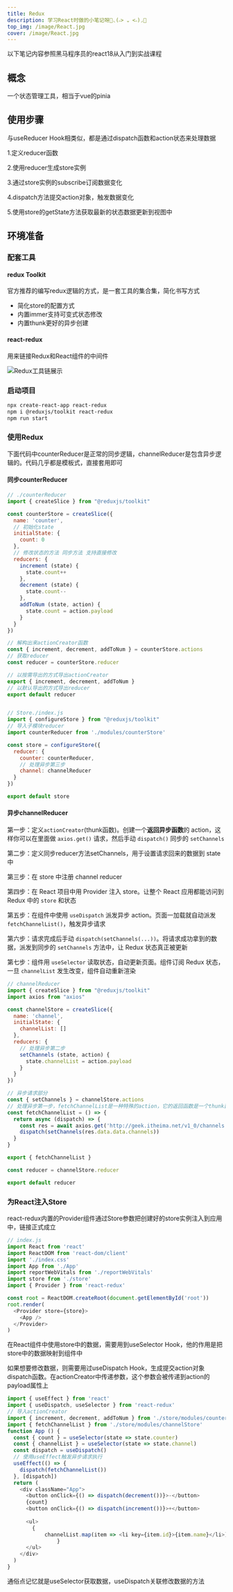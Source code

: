 ```yaml
---
title: Redux
description: 学习React时做的小笔记呀🎄◟(˶> ᎑ <˶)◞🎄
top_img: /image/React.jpg
cover: /image/React.jpg
---
```


以下笔记内容参照黑马程序员的react18从入门到实战课程

## 概念

一个状态管理工具，相当于vue的pinia

## 使用步骤

与useReducer Hook相类似，都是通过dispatch函数和action状态来处理数据

1.定义reducer函数

2.使用reducer生成store实例

3.通过store实例的subscribe订阅数据变化

4.dispatch方法提交action对象，触发数据变化

5.使用store的getState方法获取最新的状态数据更新到视图中

## 环境准备

### 配套工具

#### redux Toolkit

官方推荐的编写redux逻辑的方式，是一套工具的集合集，简化书写方式

- 简化store的配置方式
- 内置immer支持可变式状态修改
- 内置thunk更好的异步创建

#### react-redux

用来链接Redux和React组件的中间件

![Redux工具链展示](Redux.assets/1748515090280.png)

### 启动项目

```bash
npx create-react-app react-redux
npm i @reduxjs/toolkit react-redux
npm run start
```

### 使用Redux

下面代码中counterReducer是正常的同步逻辑，channelReducer是包含异步逻辑的。代码几乎都是模板式，直接套用即可

#### 同步counterReducer

```javascript
// ./counterReducer
import { createSlice } from "@reduxjs/toolkit"

const counterStore = createSlice({
  name: 'counter',
  // 初始化state
  initialState: {
    count: 0
  },
  // 修改状态的方法 同步方法 支持直接修改
  reducers: {
    increment (state) {
      state.count++
    },
    decrement (state) {
      state.count--
    },
    addToNum (state, action) {
      state.count = action.payload
    }
  }
})

// 解构出来actionCreator函数
const { increment, decrement, addToNum } = counterStore.actions
// 获取reducer
const reducer = counterStore.reducer

// 以按需导出的方式导出actionCreator
export { increment, decrement, addToNum }
// 以默认导出的方式导出reducer
export default reducer


// Store./index.js
import { configureStore } from "@reduxjs/toolkit"
// 导入子模块reducer
import counterReducer from './modules/counterStore'

const store = configureStore({
  reducer: {
    counter: counterReducer,
    // 处理异步第三步
    channel: channelReducer
  }
})

export default store
```

#### 异步channelReducer

第一步：定义`actionCreator`(thunk函数)。创建一个**返回异步函数**的 action，这样你可以在里面做 `axios.get()` 请求，然后手动 `dispatch()` 同步的 `setChannels`

第二步：定义同步reducer方法setChannels，用于设置请求回来的数据到 state 中

第三步：在 store 中注册 channel reducer

第四步：在 React 项目中用 Provider 注入 store。让整个 React 应用都能访问到 Redux 中的 `store` 和状态

第五步：在组件中使用 `useDispatch` 派发异步 action。页面一加载就自动派发 `fetchChannelList()`，触发异步请求

第六步：请求完成后手动 `dispatch(setChannels(...))`。将请求成功拿到的数据，派发到同步的 `setChannels` 方法中，让 Redux 状态真正被更新

第七步：组件用 `useSelector` 读取状态，自动更新页面。组件订阅 Redux 状态，一旦 `channelList` 发生改变，组件自动重新渲染

```javascript
// channelReducer
import { createSlice } from "@reduxjs/toolkit"
import axios from "axios"

const channelStore = createSlice({
  name: 'channel',
  initialState: {
    channelList: []
  },
  reducers: {
    // 处理异步第二步
    setChannels (state, action) {
      state.channelList = action.payload
    }
  }
})

// 异步请求部分
const { setChannels } = channelStore.actions
// 处理异步第一步，fetchChannelList是一种特殊的action，它的返回函数是一个thunk函数，准们用来进行异步操作
const fetchChannelList = () => {
  return async (dispatch) => {
    const res = await axios.get('http://geek.itheima.net/v1_0/channels')
    dispatch(setChannels(res.data.data.channels))
  }
}

export { fetchChannelList }

const reducer = channelStore.reducer

export default reducer
```

### 为React注入Store

react-redux内置的Provider组件通过Store参数把创建好的store实例注入到应用中，链接正式成立

```javascript
// index.js
import React from 'react'
import ReactDOM from 'react-dom/client'
import './index.css'
import App from './App'
import reportWebVitals from './reportWebVitals'
import store from './store'
import { Provider } from 'react-redux'

const root = ReactDOM.createRoot(document.getElementById('root'))
root.render(
  <Provider store={store}>
    <App />
  </Provider>
)
```

在React组件中使用store中的数据，需要用到useSelector Hook，他的作用是把store中的数据映射到组件中

如果想要修改数据，则需要用过useDispatch Hook，生成提交action对象dispatch函数。在actionCreator中传递参数，这个参数会被传递到action的payload属性上

```javascript
import { useEffect } from 'react'
import { useDispatch, useSelector } from 'react-redux'
// 导入actionCreator
import { increment, decrement, addToNum } from './store/modules/counterStore'
import { fetchChannelList } from './store/modules/channelStore'
function App () {
  const { count } = useSelector(state => state.counter)
  const { channelList } = useSelector(state => state.channel)
  const dispatch = useDispatch()
  // 使用useEffect触发异步请求执行
  useEffect(() => {
    dispatch(fetchChannelList())
  }, [dispatch])
  return (
    <div className="App">
      <button onClick={() => dispatch(decrement())}>-</button>
      {count}
      <button onClick={() => dispatch(increment())}>+</button>
       
      <ul>
        {
        	channelList.map(item => <li key={item.id}>{item.name}</li>)
				}
      </ul>
    </div>
  )
}
```

通俗点记忆就是useSelector获取数据，useDispatch关联修改数据的方法



























